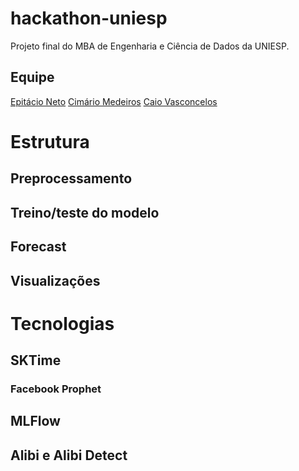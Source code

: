 # hackathon-uniesp
Projeto final do MBA de Engenharia e Ciência de Dados da UNIESP.

## Equipe 
[Epitácio Neto](https://github.com/epitacioneto)
[Cimário Medeiros](https://github.com/medeiroscimario)
[Caio Vasconcelos](https://www.linkedin.com/in/caio-vasconcelos-5864b2a1/)

# Estrutura

## Preprocessamento

## Treino/teste do modelo

## Forecast

## Visualizações

# Tecnologias

## SKTime

### Facebook Prophet

## MLFlow

## Alibi e Alibi Detect
